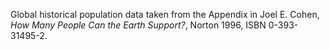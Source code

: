 Global historical population data taken from the Appendix in Joel E. Cohen, *How Many People Can the Earth Support?*, Norton 1996, ISBN 0-393-31495-2.